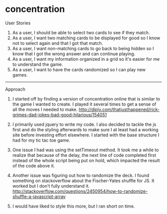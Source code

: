 # concentration

User Stories

1. As a user, I should be able to select two cards to see if they match.
2. As a user, I want two matching cards to be displayed for good so I know not to select again and that I got that match.
3. As a user, I want non-matching cards to go back to being hidden so I know that I got the wrong answer and can continue playing.
4. As a user, I want my information organized in a grid so it's easier for me to understand the game.
5. As a user, I want to have the cards randomized so I can play new games.

---

Approach

1. I started off by finding a version of concentration online that is similar to the game I wanted to create. I played it several times to get a sense of all the moves I needed to make.
http://diply.com/thatjusthappened/rick-grimes-dad-jokes-bad-good-hilarious/154051

2. I primarily used jquery to write my code. I also decided to tackle the js first and do the styling afterwards to make sure I at least had a working site before investing effort elsewhere. I started with the base structure I had for my tic tac toe game.

3. One issue I had was using the setTimeout method. It took me a while to realize that because of the delay, the next line of code completed first instead of the whole script being put on hold, which impacted the result of the code above it.

4. Another issue was figuring out how to randomize the deck. I found something on stackoverflow about the Fischer-Yates shuffle for JS. It worked but I don't fully understand it.
http://stackoverflow.com/questions/2450954/how-to-randomize-shuffle-a-javascript-array

5. I would have liked to style this more, but I ran short on time.
